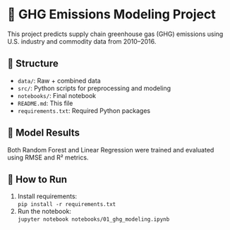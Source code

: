 # 🌱 GHG Emissions Modeling Project

This project predicts supply chain greenhouse gas (GHG) emissions using U.S. industry and commodity data from 2010–2016.

## 📁 Structure
- `data/`: Raw + combined data
- `src/`: Python scripts for preprocessing and modeling
- `notebooks/`: Final notebook
- `README.md`: This file
- `requirements.txt`: Required Python packages

## 🚀 Model Results
Both Random Forest and Linear Regression were trained and evaluated using RMSE and R² metrics.

## 🔧 How to Run
1. Install requirements:  
   `pip install -r requirements.txt`
2. Run the notebook:  
   `jupyter notebook notebooks/01_ghg_modeling.ipynb`

